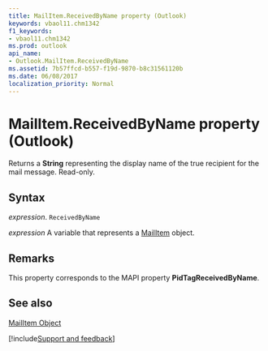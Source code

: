 ```yaml
---
title: MailItem.ReceivedByName property (Outlook)
keywords: vbaol11.chm1342
f1_keywords:
- vbaol11.chm1342
ms.prod: outlook
api_name:
- Outlook.MailItem.ReceivedByName
ms.assetid: 7b57ffcd-b557-f19d-9870-b8c31561120b
ms.date: 06/08/2017
localization_priority: Normal
---
```



# MailItem.ReceivedByName property (Outlook)

Returns a  **String** representing the display name of the true recipient for the mail message. Read-only.


## Syntax

_expression_. `ReceivedByName`

_expression_ A variable that represents a [MailItem](Outlook.MailItem.md) object.


## Remarks

This property corresponds to the MAPI property  **PidTagReceivedByName**.


## See also


[MailItem Object](Outlook.MailItem.md)

[!include[Support and feedback](~/includes/feedback-boilerplate.md)]